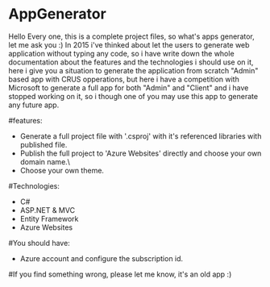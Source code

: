 # AppGenerator
 Hello Every one, this is a complete project files, so what's apps generator, let me ask you :) 
 In 2015 i've thinked about let the users to generate web application without typing any code, so i have write down the whole documentation about the features and the technologies i should use on it, here i give you a situation to generate the application from scratch "Admin" based app with CRUS opperations, but here i have a competition with Microsoft to generate a full app for both "Admin" and "Client" and i have stopped working on it, so i though one of you may use this app to generate any future app.
 
 #features:
 
 - Generate a full project file with '.csproj' with it's referenced libraries with published file.
 - Publish the full project to 'Azure Websites' directly and choose your own domain name.\
 - Choose your own theme.

#Technologies:
- C#
- ASP.NET & MVC
- Entity Framework
- Azure Websites

#You should have:
- Azure account and configure the subscription id.

#If you find something wrong, please let me know, it's an old app :) 
